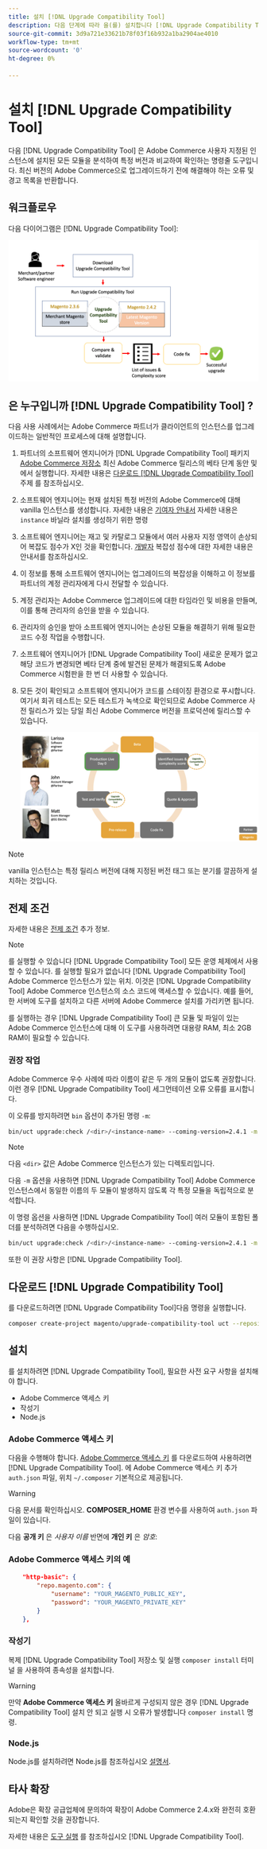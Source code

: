 ```yaml
---
title: 설치 [!DNL Upgrade Compatibility Tool]
description: 다음 단계에 따라 을(를) 설치합니다 [!DNL Upgrade Compatibility Tool] Adobe Commerce 프로젝트에 사용할 수 있습니다.
source-git-commit: 3d9a721e33621b78f03f16b932a1ba2904ae4010
workflow-type: tm+mt
source-wordcount: '0'
ht-degree: 0%

---
```



# 설치 [!DNL Upgrade Compatibility Tool]

다음 [!DNL Upgrade Compatibility Tool] 은 Adobe Commerce 사용자 지정된 인스턴스에 설치된 모든 모듈을 분석하여 특정 버전과 비교하여 확인하는 명령줄 도구입니다. 최신 버전의 Adobe Commerce으로 업그레이드하기 전에 해결해야 하는 오류 및 경고 목록을 반환합니다.

## 워크플로우

다음 다이어그램은 [!DNL Upgrade Compatibility Tool]:

![[!DNL Upgrade Compatibility Tool] 다이어그램](../../assets/upgrade-guide/mvp-diagram-v3.png)

## 은 누구입니까 [!DNL Upgrade Compatibility Tool] ?

다음 사용 사례에서는 Adobe Commerce 파트너가 클라이언트의 인스턴스를 업그레이드하는 일반적인 프로세스에 대해 설명합니다.

1. 파트너의 소프트웨어 엔지니어가 [!DNL Upgrade Compatibility Tool] 패키지 [Adobe Commerce 저장소](https://repo.magento.com/) 최신 Adobe Commerce 릴리스의 베타 단계 동안 및에서 실행합니다. 자세한 내용은 [다운로드 [!DNL Upgrade Compatibility Tool]](../upgrade-compatibility-tool/install.md#download-the-upgrade-compatibility-tool) 주제 를 참조하십시오.
1. 소프트웨어 엔지니어는 현재 설치된 특정 버전의 Adobe Commerce에 대해 vanilla 인스턴스를 생성합니다. 자세한 내용은 [기여자 안내서](https://devdocs.magento.com/contributor-guide/contributing.html#vanilla-pr) 자세한 내용은 `instance` 바닐라 설치를 생성하기 위한 명령
1. 소프트웨어 엔지니어는 재고 및 카탈로그 모듈에서 여러 사용자 지정 영역이 손상되어 복잡도 점수가 X인 것을 확인합니다. [개발자](../upgrade-compatibility-tool/developer.md) 복잡성 점수에 대한 자세한 내용은 안내서를 참조하십시오.
1. 이 정보를 통해 소프트웨어 엔지니어는 업그레이드의 복잡성을 이해하고 이 정보를 파트너의 계정 관리자에게 다시 전달할 수 있습니다.
1. 계정 관리자는 Adobe Commerce 업그레이드에 대한 타임라인 및 비용을 만들며, 이를 통해 관리자의 승인을 받을 수 있습니다.
1. 관리자의 승인을 받아 소프트웨어 엔지니어는 손상된 모듈을 해결하기 위해 필요한 코드 수정 작업을 수행합니다.
1. 소프트웨어 엔지니어가 [!DNL Upgrade Compatibility Tool] 새로운 문제가 없고 해당 코드가 변경되면 베타 단계 중에 발견된 문제가 해결되도록 Adobe Commerce 시험판을 한 번 더 사용할 수 있습니다.
1. 모든 것이 확인되고 소프트웨어 엔지니어가 코드를 스테이징 환경으로 푸시합니다. 여기서 회귀 테스트는 모든 테스트가 녹색으로 확인되므로 Adobe Commerce 사전 릴리스가 있는 당일 최신 Adobe Commerce 버전을 프로덕션에 릴리스할 수 있습니다.

   ![[!DNL Upgrade Compatibility Tool] 대상자](../../assets/upgrade-guide/audience-uct-v3.png)

>[!NOTE]
>
>vanilla 인스턴스는 특정 릴리스 버전에 대해 지정된 버전 태그 또는 분기를 깔끔하게 설치하는 것입니다.

## 전제 조건

자세한 내용은 [전제 조건](../upgrade-compatibility-tool/prerequisites.md) 추가 정보.

>[!NOTE]
>
>를 실행할 수 있습니다 [!DNL Upgrade Compatibility Tool] 모든 운영 체제에서 사용할 수 있습니다. 를 실행할 필요가 없습니다 [!DNL Upgrade Compatibility Tool] Adobe Commerce 인스턴스가 있는 위치. 이것은 [!DNL Upgrade Compatibility Tool] Adobe Commerce 인스턴스의 소스 코드에 액세스할 수 있습니다. 예를 들어, 한 서버에 도구를 설치하고 다른 서버에 Adobe Commerce 설치를 가리키면 됩니다.

를 실행하는 경우 [!DNL Upgrade Compatibility Tool] 큰 모듈 및 파일이 있는 Adobe Commerce 인스턴스에 대해 이 도구를 사용하려면 대용량 RAM, 최소 2GB RAM이 필요할 수 있습니다.

### 권장 작업

Adobe Commerce 우수 사례에 따라 이름이 같은 두 개의 모듈이 없도록 권장합니다. 이런 경우 [!DNL Upgrade Compatibility Tool] 세그먼테이션 오류 오류를 표시합니다.

이 오류를 방지하려면 `bin` 옵션이 추가된 명령 `-m`:

```bash
bin/uct upgrade:check /<dir>/<instance-name> --coming-version=2.4.1 -m /vendor/<vendor-name>/<module-name>
```

>[!NOTE]
>
>다음 `<dir>` 값은 Adobe Commerce 인스턴스가 있는 디렉토리입니다.

다음 `-m` 옵션을 사용하면 [!DNL Upgrade Compatibility Tool] Adobe Commerce 인스턴스에서 동일한 이름의 두 모듈이 발생하지 않도록 각 특정 모듈을 독립적으로 분석합니다.

이 명령 옵션을 사용하면 [!DNL Upgrade Compatibility Tool] 여러 모듈이 포함된 폴더를 분석하려면 다음을 수행하십시오.

```bash
bin/uct upgrade:check /<dir>/<instance-name> --coming-version=2.4.1 -m /vendor/<vendor-name>/
```

또한 이 권장 사항은 [!DNL Upgrade Compatibility Tool].

## 다운로드 [!DNL Upgrade Compatibility Tool]

를 다운로드하려면 [!DNL Upgrade Compatibility Tool]다음 명령을 실행합니다.

```bash
composer create-project magento/upgrade-compatibility-tool uct --repository https://repo.magento.com
```

## 설치

를 설치하려면 [!DNL Upgrade Compatibility Tool], 필요한 사전 요구 사항을 설치해야 합니다.

* Adobe Commerce 액세스 키
* 작성기
* Node.js

### Adobe Commerce 액세스 키

다음을 수행해야 합니다. [Adobe Commerce 액세스 키](https://devdocs.magento.com/marketplace/sellers/profile-information.html#access-keys) 를 다운로드하여 사용하려면 [!DNL Upgrade Compatibility Tool]. 에 Adobe Commerce 액세스 키 추가 `auth.json` 파일, 위치 `~/.composer` 기본적으로 제공됩니다.

>[!WARNING]
>
>다음 문서를 확인하십시오. **COMPOSER_HOME** 환경 변수를 사용하여 `auth.json` 파일이 있습니다.

다음 **공개 키** 은 _사용자 이름_ 반면에 **개인 키** 은 _암호_:

### Adobe Commerce 액세스 키의 예

```json
    "http-basic": {
        "repo.magento.com": {
            "username": "YOUR_MAGENTO_PUBLIC_KEY",
            "password": "YOUR_MAGENTO_PRIVATE_KEY"
        }
    },
```

### 작성기

복제 [!DNL Upgrade Compatibility Tool] 저장소 및 실행 `composer install` 터미널 을 사용하여 종속성을 설치합니다.

>[!WARNING]
>
>만약 **Adobe Commerce 액세스 키** 올바르게 구성되지 않은 경우 [!DNL Upgrade Compatibility Tool] 설치 안 되고 실행 시 오류가 발생합니다 `composer install` 명령.

### Node.js

Node.js를 설치하려면 Node.js를 참조하십시오 [설명서](https://nodejs.dev/learn/how-to-install-nodejs).

## 타사 확장

Adobe은 확장 공급업체에 문의하여 확장이 Adobe Commerce 2.4.x와 완전히 호환되는지 확인할 것을 권장합니다.

자세한 내용은 [도구 실행](../upgrade-compatibility-tool/run.md) 를 참조하십시오 [!DNL Upgrade Compatibility Tool].

